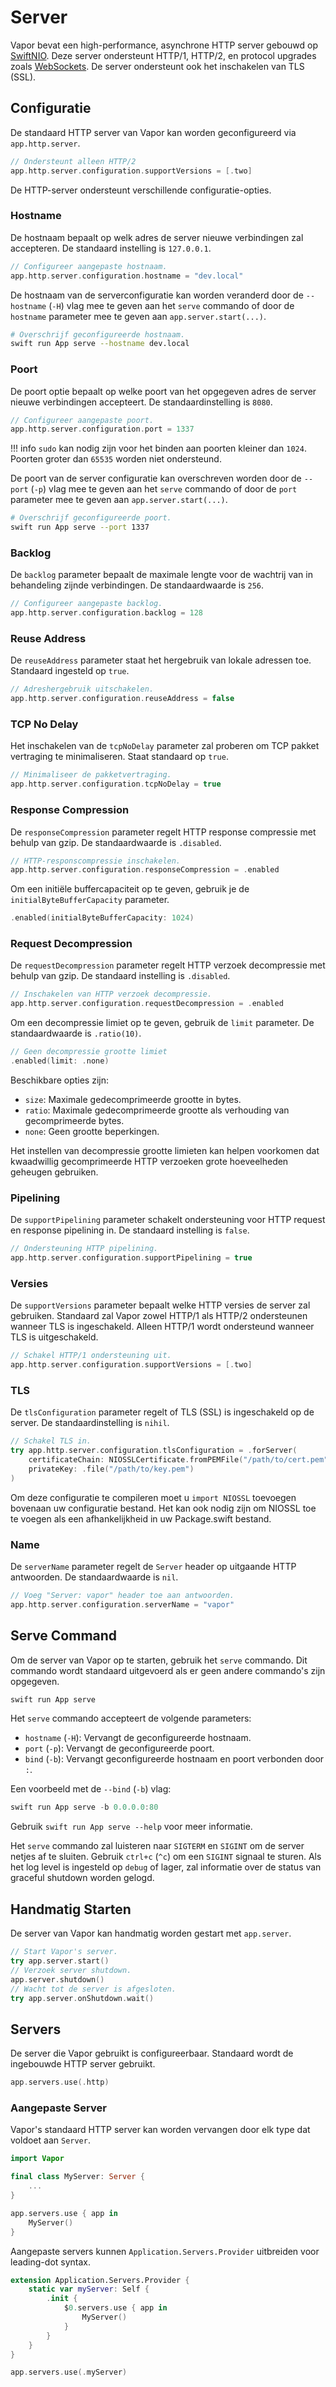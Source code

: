 # Server

Vapor bevat een high-performance, asynchrone HTTP server gebouwd op [SwiftNIO](https://github.com/apple/swift-nio). Deze server ondersteunt HTTP/1, HTTP/2, en protocol upgrades zoals [WebSockets](websockets.md). De server ondersteunt ook het inschakelen van TLS (SSL).

## Configuratie

De standaard HTTP server van Vapor kan worden geconfigureerd via `app.http.server`. 

```swift
// Ondersteunt alleen HTTP/2
app.http.server.configuration.supportVersions = [.two]
```

De HTTP-server ondersteunt verschillende configuratie-opties. 

### Hostname

De hostnaam bepaalt op welk adres de server nieuwe verbindingen zal accepteren. De standaard instelling is `127.0.0.1`.

```swift
// Configureer aangepaste hostnaam.
app.http.server.configuration.hostname = "dev.local"
```

De hostnaam van de serverconfiguratie kan worden veranderd door de `--hostname` (`-H`) vlag mee te geven aan het `serve` commando of door de `hostname` parameter mee te geven aan `app.server.start(...)`. 

```sh
# Overschrijf geconfigureerde hostnaam.
swift run App serve --hostname dev.local
```

### Poort

De poort optie bepaalt op welke poort van het opgegeven adres de server nieuwe verbindingen accepteert. De standaardinstelling is `8080`. 

```swift
// Configureer aangepaste poort.
app.http.server.configuration.port = 1337
```

!!! info
	`sudo` kan nodig zijn voor het binden aan poorten kleiner dan `1024`. Poorten groter dan `65535` worden niet ondersteund. 


De poort van de server configuratie kan overschreven worden door de `--port` (`-p`) vlag mee te geven aan het `serve` commando of door de `port` parameter mee te geven aan `app.server.start(...)`. 

```sh
# Overschrijf geconfigureerde poort.
swift run App serve --port 1337
```

### Backlog

De `backlog` parameter bepaalt de maximale lengte voor de wachtrij van in behandeling zijnde verbindingen. De standaardwaarde is `256`.

```swift
// Configureer aangepaste backlog.
app.http.server.configuration.backlog = 128
```

### Reuse Address

De `reuseAddress` parameter staat het hergebruik van lokale adressen toe. Standaard ingesteld op `true`.

```swift
// Adreshergebruik uitschakelen.
app.http.server.configuration.reuseAddress = false
```

### TCP No Delay

Het inschakelen van de `tcpNoDelay` parameter zal proberen om TCP pakket vertraging te minimaliseren. Staat standaard op `true`. 

```swift
// Minimaliseer de pakketvertraging.
app.http.server.configuration.tcpNoDelay = true
```

### Response Compression

De `responseCompression` parameter regelt HTTP response compressie met behulp van gzip. De standaardwaarde is `.disabled`.

```swift
// HTTP-responscompressie inschakelen.
app.http.server.configuration.responseCompression = .enabled
```

Om een initiële buffercapaciteit op te geven, gebruik je de `initialByteBufferCapacity` parameter.

```swift
.enabled(initialByteBufferCapacity: 1024)
```

### Request Decompression

De `requestDecompression` parameter regelt HTTP verzoek decompressie met behulp van gzip. De standaard instelling is `.disabled`.

```swift
// Inschakelen van HTTP verzoek decompressie.
app.http.server.configuration.requestDecompression = .enabled
```

Om een decompressie limiet op te geven, gebruik de `limit` parameter. De standaardwaarde is `.ratio(10)`.

```swift
// Geen decompressie grootte limiet
.enabled(limit: .none)
```

Beschikbare opties zijn:

- `size`: Maximale gedecomprimeerde grootte in bytes.
- `ratio`: Maximale gedecomprimeerde grootte als verhouding van gecomprimeerde bytes.
- `none`: Geen grootte beperkingen.

Het instellen van decompressie grootte limieten kan helpen voorkomen dat kwaadwillig gecomprimeerde HTTP verzoeken grote hoeveelheden geheugen gebruiken.

### Pipelining

De `supportPipelining` parameter schakelt ondersteuning voor HTTP request en response pipelining in. De standaard instelling is `false`. 

```swift
// Ondersteuning HTTP pipelining.
app.http.server.configuration.supportPipelining = true
```

### Versies

De `supportVersions` parameter bepaalt welke HTTP versies de server zal gebruiken. Standaard zal Vapor zowel HTTP/1 als HTTP/2 ondersteunen wanneer TLS is ingeschakeld. Alleen HTTP/1 wordt ondersteund wanneer TLS is uitgeschakeld. 

```swift
// Schakel HTTP/1 ondersteuning uit.
app.http.server.configuration.supportVersions = [.two]
```

### TLS

De `tlsConfiguration` parameter regelt of TLS (SSL) is ingeschakeld op de server. De standaardinstelling is `nihil`. 

```swift
// Schakel TLS in.
try app.http.server.configuration.tlsConfiguration = .forServer(
    certificateChain: NIOSSLCertificate.fromPEMFile("/path/to/cert.pem").map { .certificate($0) },
    privateKey: .file("/path/to/key.pem")
)
```

Om deze configuratie te compileren moet u `import NIOSSL` toevoegen bovenaan uw configuratie bestand. Het kan ook nodig zijn om NIOSSL toe te voegen als een afhankelijkheid in uw Package.swift bestand.

### Name

De `serverName` parameter regelt de `Server` header op uitgaande HTTP antwoorden. De standaardwaarde is `nil`.

```swift
// Voeg "Server: vapor" header toe aan antwoorden.
app.http.server.configuration.serverName = "vapor"
```

## Serve Command

Om de server van Vapor op te starten, gebruik het `serve` commando. Dit commando wordt standaard uitgevoerd als er geen andere commando's zijn opgegeven. 

```swift
swift run App serve
```

Het `serve` commando accepteert de volgende parameters:

- `hostname` (`-H`): Vervangt de geconfigureerde hostnaam.
- `port` (`-p`): Vervangt de geconfigureerde poort.
- `bind` (`-b`): Vervangt geconfigureerde hostnaam en poort verbonden door `:`. 

Een voorbeeld met de `--bind` (`-b`) vlag:

```swift
swift run App serve -b 0.0.0.0:80
```

Gebruik `swift run App serve --help` voor meer informatie.

Het `serve` commando zal luisteren naar `SIGTERM` en `SIGINT` om de server netjes af te sluiten. Gebruik `ctrl+c` (`^c`) om een `SIGINT` signaal te sturen. Als het log level is ingesteld op `debug` of lager, zal informatie over de status van graceful shutdown worden gelogd.

## Handmatig Starten

De server van Vapor kan handmatig worden gestart met `app.server`.

```swift
// Start Vapor's server.
try app.server.start()
// Verzoek server shutdown.
app.server.shutdown()
// Wacht tot de server is afgesloten.
try app.server.onShutdown.wait()
```

## Servers

De server die Vapor gebruikt is configureerbaar. Standaard wordt de ingebouwde HTTP server gebruikt.

```swift
app.servers.use(.http)
```

### Aangepaste Server

Vapor's standaard HTTP server kan worden vervangen door elk type dat voldoet aan `Server`. 

```swift
import Vapor

final class MyServer: Server {
	...
}

app.servers.use { app in
	MyServer()
}
```

Aangepaste servers kunnen `Application.Servers.Provider` uitbreiden voor leading-dot syntax.

```swift
extension Application.Servers.Provider {
    static var myServer: Self {
        .init {
            $0.servers.use { app in
            	MyServer()
            }
        }
    }
}

app.servers.use(.myServer)
```
